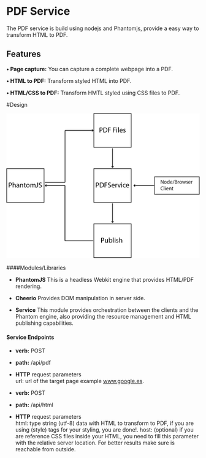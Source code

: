 # PDF Service

The PDF service is build using nodejs and Phantomjs, provide a easy way to transform HTML to PDF. 

## Features

__&#8226; Page capture:__
You can capture a complete webpage into a PDF. 

__&#8226; HTML to PDF:__
Transform styled HTML into PDF. 

__&#8226; HTML/CSS to PDF:__
Transform HMTL styled using CSS files to PDF.

#Design

<img src="pd.png" alt="alt text" style="width:640px;height:480">

####Modules/Libraries

* __PhantomJS__ 
This is a headless Webkit engine that provides HTML/PDF rendering.

* __Cheerio__ 
Provides DOM manipulation in server side. 

* __Service__
This module provides orchestration between the clients and the Phantom engine, also providing the resource management and HTML publishing capabilities. 



#### Service Endpoints 
+ __verb:__ POST

+ __path:__ /api/pdf

+ __HTTP__ request parameters   
         url: url of the target page example www.google.es.

            
+ __verb:__ POST 

+ __path:__ /api/html

+ __HTTP__ request parameters   
        html: type string (utf-8) data with HTML to transform to PDF, if you are using (style) tags for your styling, you are done!. 
        host: (optional)  if you are reference CSS files inside your HTML, you need to fill this parameter with the relative server location. 
        For better results make sure is reachable from outside.   
    


